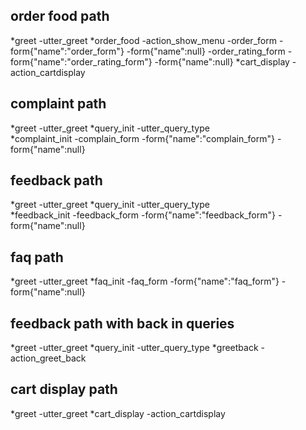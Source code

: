 

## order food path
*greet
    -utter_greet
*order_food
    -action_show_menu
	-order_form
	-form{"name":"order_form"}
	-form{"name":null}
	-order_rating_form
	-form{"name":"order_rating_form"}
	-form{"name":null}
*cart_display
	- action_cartdisplay
    
## complaint path
*greet
    -utter_greet
*query_init
    -utter_query_type    
*complaint_init
	-complain_form
	-form{"name":"complain_form"}
	-form{"name":null}
	
	
## feedback path
*greet
	-utter_greet
*query_init
    -utter_query_type	
*feedback_init
	-feedback_form
	-form{"name":"feedback_form"}
	-form{"name":null}	

## faq path
*greet
	-utter_greet
*faq_init
    -faq_form
	-form{"name":"faq_form"}
	-form{"name":null}	




## feedback path with back in queries
*greet
	-utter_greet
*query_init
    -utter_query_type
*greetback
	- action_greet_back

## cart display path
*greet
	-utter_greet
*cart_display
	-action_cartdisplay
	




	
<!--
## feedback path
*greet
	- utter_greet
*query_init
    utter_query_init	
*feedback_init
	-feedback_form
	-form{"name":"feedback_form"}
	-form{"name":null}

 ## path 1
* order_foodf
	- info_form
	- form{"name": "info_form"}
	- form{"name":null}
	- order_form
	- form{"name":"order_form"}
	- form{"name":null}
* goodbye
	- utter_goodbye 
## complain path
*complaint_init
    -utter_confirm_complain 
*affirm
    -complain_form
    -form{"name":"complain_form"}
    -form{"name":"null"}
    -utter_complain_values
*affirm  
    -utter_goodbye 
    
## say goodbye
* goodbye
  - utter_goodbye

## bot challenge
* bot_challenge
  - utter_iamabot
-->